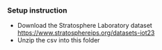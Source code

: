 ### Setup instruction
- Download the Stratosphere Laboratory dataset https://www.stratosphereips.org/datasets-iot23
- Unzip the csv into this folder
